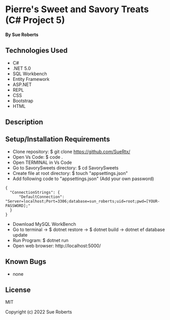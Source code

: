# Pierre's Sweet and Savory Treats (C# Project 5)

#### By Sue Roberts

####   

## Technologies Used

* C#
* .NET 5.0
* SQL Workbench
* Entity Framework
* ASP.NET
* REPL
* CSS
* Bootstrap
* HTML

## Description



## Setup/Installation Requirements

* Clone repository: $ git clone https://github.com/SueRtx/  
* Open Vs Code: $ code .   
* Open TERMINAL in Vs Code
* Go to SavorySweets directory: $ cd SavorySweets
* Create file at root directory: $ touch "appsettings.json"
* Add following code to "appsettings.json" (Add your own password)
```
{
  "ConnectionStrings": {
      "DefaultConnection": "Server=localhost;Port=3306;database=sun_roberts;uid=root;pwd=[YOUR-PASSWORD];"
  }
}

``` 
* Download MySQL WorkBench  
* Go to terminal  → $ dotnet restore → $ dotnet build → dotnet ef database update
* Run Program: $ dotnet run  
* Open web browser: http://localhost:5000/  

## Known Bugs

* none

## License

MIT

Copyright (c) 2022 Sue Roberts